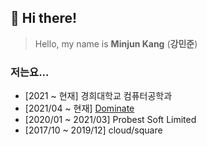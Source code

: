 ﻿## :wave: Hi there!
> Hello, my name is **Minjun Kang** (**강민준**)

### 저는요...
- [2021 ~ 현재] 경희대학교 컴퓨터공학과
- [2021/04 ~ 현재] [Dominate](https://dominate.co.kr)
- [2020/01 ~ 2021/03] Probest Soft Limited
- [2017/10 ~ 2019/12] cloud/square
